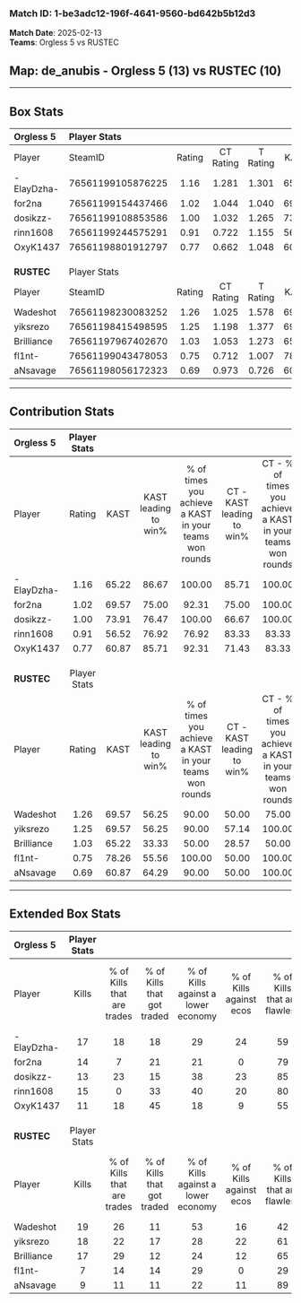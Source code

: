 ### Match ID: 1-be3adc12-196f-4641-9560-bd642b5b12d3  
**Match Date**: 2025-02-13  
**Teams**: Orgless 5 vs RUSTEC  

## **Map**: de_anubis - Orgless 5 (13) vs RUSTEC (10)  
---  

## Box Stats  

| **Orgless 5** | Player Stats      |        |           |          |       |       |       |         |        |      |     |
| :- | :- | :-: | :-: | :-: | :-: | :-: | :-: | :-: | :-: | :-: | :-: |
| Player        | SteamID           | Rating | CT Rating | T Rating | KAST  |  ADR  | Kills | Assists | Deaths | K/D  | HS% |
| -ElayDzha-    | 76561199105876225 |  1.16  |   1.281   |  1.301   | 65.22 | 89.0  |  17   |    6    |   14   | 1.21 | 58  |
| for2na        | 76561199154437466 |  1.02  |   1.044   |  1.040   | 69.57 | 67.2  |  14   |    2    |   13   | 1.08 | 14  |
| dosikzz-      | 76561199108853586 |  1.00  |   1.032   |  1.265   | 73.91 | 69.1  |  13   |    8    |   15   | 0.87 | 76  |
| rinn1608      | 76561199244575291 |  0.91  |   0.722   |  1.155   | 56.52 | 67.9  |  15   |    5    |   16   | 0.94 | 53  |
| OxyK1437      | 76561198801912797 |  0.77  |   0.662   |  1.048   | 60.87 | 53.9  |  11   |    7    |   15   | 0.73 | 81  |
|               |                   |        |           |          |       |       |       |         |        |      |     |
|               |                   |        |           |          |       |       |       |         |        |      |     |
|               |                   |        |           |          |       |       |       |         |        |      |     |
| **RUSTEC**    | Player Stats      |        |           |          |       |       |       |         |        |      |     |
| Player        | SteamID           | Rating | CT Rating | T Rating | KAST  |  ADR  | Kills | Assists | Deaths | K/D  | HS% |
| Wadeshot      | 76561198230083252 |  1.26  |   1.025   |  1.578   | 69.57 | 82.4  |  19   |    4    |   13   | 1.46 | 26  |
| yiksrezo      | 76561198415498595 |  1.25  |   1.198   |  1.377   | 69.57 | 102.4 |  18   |    6    |   15   | 1.20 | 61  |
| Brilliance    | 76561197967402670 |  1.03  |   1.053   |  1.273   | 65.22 | 80.2  |  17   |    3    |   18   | 0.94 | 47  |
| fl1nt-        | 76561199043478053 |  0.75  |   0.712   |  1.007   | 78.26 | 31.8  |   7   |    7    |   12   | 0.58 | 28  |
| aNsavage      | 76561198056172323 |  0.69  |   0.973   |  0.726   | 60.87 | 56.8  |   9   |    3    |   15   | 0.60 | 66  |
---  

## Contribution Stats  

| **Orgless 5** | Player Stats |       |                      |                                                        |                           |                                                             |                          |                                                            |
| :- | :-: | :-: | :-: | :-: | :-: | :-: | :-: | :-: |
| Player        |    Rating    | KAST  | KAST leading to win% | % of times you achieve a KAST in your teams won rounds | CT - KAST leading to win% | CT - % of times you achieve a KAST in your teams won rounds | T - KAST leading to win% | T - % of times you achieve a KAST in your teams won rounds |
| -ElayDzha-    |     1.16     | 65.22 |        86.67         |                         100.00                         |           85.71           |                           100.00                            |          87.50           |                           100.00                           |
| for2na        |     1.02     | 69.57 |        75.00         |                         92.31                          |           75.00           |                           100.00                            |          75.00           |                           85.71                            |
| dosikzz-      |     1.00     | 73.91 |        76.47         |                         100.00                         |           66.67           |                           100.00                            |          87.50           |                           100.00                           |
| rinn1608      |     0.91     | 56.52 |        76.92         |                         76.92                          |           83.33           |                            83.33                            |          71.43           |                           71.43                            |
| OxyK1437      |     0.77     | 60.87 |        85.71         |                         92.31                          |           71.43           |                            83.33                            |          100.00          |                           100.00                           |
|               |              |       |                      |                                                        |                           |                                                             |                          |                                                            |
|               |              |       |                      |                                                        |                           |                                                             |                          |                                                            |
|               |              |       |                      |                                                        |                           |                                                             |                          |                                                            |
| **RUSTEC**    | Player Stats |       |                      |                                                        |                           |                                                             |                          |                                                            |
| Player        |    Rating    | KAST  | KAST leading to win% | % of times you achieve a KAST in your teams won rounds | CT - KAST leading to win% | CT - % of times you achieve a KAST in your teams won rounds | T - KAST leading to win% | T - % of times you achieve a KAST in your teams won rounds |
| Wadeshot      |     1.26     | 69.57 |        56.25         |                         90.00                          |           50.00           |                            75.00                            |          60.00           |                           100.00                           |
| yiksrezo      |     1.25     | 69.57 |        56.25         |                         90.00                          |           57.14           |                           100.00                            |          55.56           |                           83.33                            |
| Brilliance    |     1.03     | 65.22 |        33.33         |                         50.00                          |           28.57           |                            50.00                            |          37.50           |                           50.00                            |
| fl1nt-        |     0.75     | 78.26 |        55.56         |                         100.00                         |           50.00           |                           100.00                            |          60.00           |                           100.00                           |
| aNsavage      |     0.69     | 60.87 |        64.29         |                         90.00                          |           50.00           |                           100.00                            |          83.33           |                           83.33                            |
---  

## Extended Box Stats  

| **Orgless 5** | Player Stats |                            |                            |                                    |                         |                              |                                 |        |                             |                                     |                          |                               |                            |
| :- | :-: | :-: | :-: | :-: | :-: | :-: | :-: | :-: | :-: | :-: | :-: | :-: | :-: |
| Player        |    Kills     | % of Kills that are trades | % of Kills that got traded | % of Kills against a lower economy | % of Kills against ecos | % of Kills that are flawless | % of Kills that are close duels | Deaths | % of Deaths that get traded | % of Deaths against a lower economy | % of Deaths against ecos | % of Deaths that are flawless | % of Deaths that are close |
| -ElayDzha-    |      17      |             18             |             18             |                 29                 |           24            |              59              |                6                |   14   |             14              |                 29                  |            7             |              36               |             7              |
| for2na        |      14      |             7              |             21             |                 21                 |            0            |              79              |                7                |   13   |              8              |                 15                  |            8             |              46               |             8              |
| dosikzz-      |      13      |             23             |             15             |                 38                 |           23            |              85              |               15                |   15   |             20              |                 13                  |            7             |              60               |             0              |
| rinn1608      |      15      |             0              |             33             |                 40                 |           20            |              80              |                0                |   16   |              6              |                  6                  |            0             |              75               |             0              |
| OxyK1437      |      11      |             18             |             45             |                 18                 |            9            |              55              |                0                |   15   |             20              |                 13                  |            0             |              60               |             0              |
|               |              |                            |                            |                                    |                         |                              |                                 |        |                             |                                     |                          |                               |                            |
|               |              |                            |                            |                                    |                         |                              |                                 |        |                             |                                     |                          |                               |                            |
|               |              |                            |                            |                                    |                         |                              |                                 |        |                             |                                     |                          |                               |                            |
| **RUSTEC**    | Player Stats |                            |                            |                                    |                         |                              |                                 |        |                             |                                     |                          |                               |                            |
| Player        |    Kills     | % of Kills that are trades | % of Kills that got traded | % of Kills against a lower economy | % of Kills against ecos | % of Kills that are flawless | % of Kills that are close duels | Deaths | % of Deaths that get traded | % of Deaths against a lower economy | % of Deaths against ecos | % of Deaths that are flawless | % of Deaths that are close |
| Wadeshot      |      19      |             26             |             11             |                 53                 |           16            |              42              |               11                |   13   |             15              |                  8                  |            0             |              77               |             8              |
| yiksrezo      |      18      |             22             |             17             |                 28                 |           22            |              61              |                0                |   15   |              7              |                  7                  |            0             |              60               |             13             |
| Brilliance    |      17      |             29             |             12             |                 24                 |           12            |              65              |                0                |   18   |             33              |                 22                  |            6             |              61               |             0              |
| fl1nt-        |      7       |             14             |             14             |                 29                 |            0            |              29              |                0                |   12   |             42              |                  8                  |            0             |              75               |             0              |
| aNsavage      |      9       |             11             |             11             |                 22                 |           11            |              89              |                0                |   15   |             20              |                  7                  |            0             |              67               |             7              |
